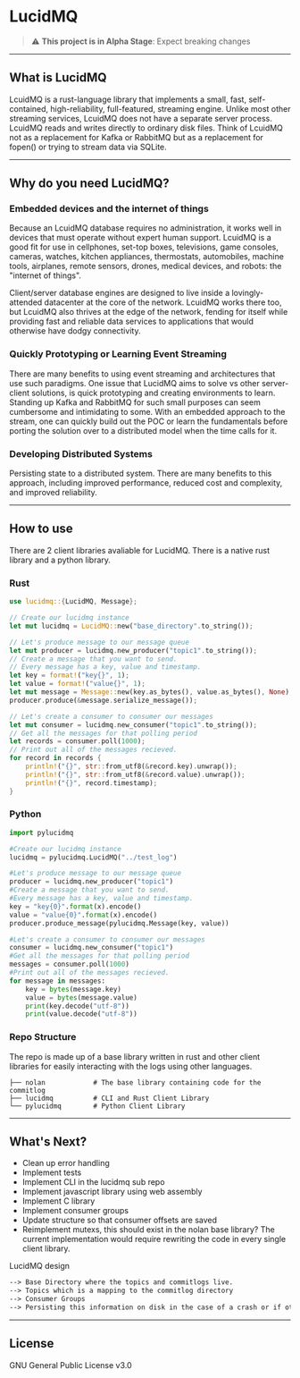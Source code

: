 # LucidMQ

> :warning: **This project is in Alpha Stage**: Expect breaking changes

---

## What is LucidMQ

LcuidMQ is a rust-language library that implements a small, fast, self-contained, high-reliability, full-featured, streaming engine. Unlike most other streaming services, LcuidMQ does not have a separate server process. LcuidMQ reads and writes directly to ordinary disk files. Think of LcuidMQ not as a replacement for Kafka or RabbitMQ but as a replacement for fopen() or trying to stream data via SQLite.

---

## Why do you need LucidMQ?

### Embedded devices and the internet of things

Because an LcuidMQ database requires no administration, it works well in devices that must operate without expert human support. LcuidMQ is a good fit for use in cellphones, set-top boxes, televisions, game consoles, cameras, watches, kitchen appliances, thermostats, automobiles, machine tools, airplanes, remote sensors, drones, medical devices, and robots: the "internet of things".

Client/server database engines are designed to live inside a lovingly-attended datacenter at the core of the network. LcuidMQ works there too, but LcuidMQ also thrives at the edge of the network, fending for itself while providing fast and reliable data services to applications that would otherwise have dodgy connectivity.

### Quickly Prototyping or Learning Event Streaming

There are many benefits to using event streaming and architectures that use such paradigms. One issue that LucidMQ aims to solve vs other server-client solutions, is quick prototyping and creating environments to learn. Standing up Kafka and RabbitMQ for such small purposes can seem cumbersome and intimidating to some. With an embedded approach to the stream, one can quickly build out the POC or learn the fundamentals before porting the solution over to a distributed model when the time calls for it.

### Developing Distributed Systems

Persisting state to a distributed system. There are many benefits to this approach, including improved performance, reduced cost and complexity, and improved reliability.

---

## How to use

There are 2 client libraries avaliable for LucidMQ. There is a native rust library and a python library.

### Rust

```Rust
use lucidmq::{LucidMQ, Message};

// Create our lucidmq instance
let mut lucidmq = LucidMQ::new("base_directory".to_string());

// Let's produce message to our message queue
let mut producer = lucidmq.new_producer("topic1".to_string());
// Create a message that you want to send.
// Every message has a key, value and timestamp.
let key = format!("key{}", 1);
let value = format!("value{}", 1);
let mut message = Message::new(key.as_bytes(), value.as_bytes(), None); 
producer.produce(&message.serialize_message());

// Let's create a consumer to consumer our messages
let mut consumer = lucidmq.new_consumer("topic1".to_string());
// Get all the messages for that polling period
let records = consumer.poll(1000);
// Print out all of the messages recieved.
for record in records {
    println!("{}", str::from_utf8(&record.key).unwrap());
    println!("{}", str::from_utf8(&record.value).unwrap());
    println!("{}", record.timestamp);
}
```

### Python

```python
import pylucidmq

#Create our lucidmq instance
lucidmq = pylucidmq.LucidMQ("../test_log")

#Let's produce message to our message queue
producer = lucidmq.new_producer("topic1")
#Create a message that you want to send.
#Every message has a key, value and timestamp.
key = "key{0}".format(x).encode()
value = "value{0}".format(x).encode()
producer.produce_message(pylucidmq.Message(key, value))

#Let's create a consumer to consumer our messages
consumer = lucidmq.new_consumer("topic1")
#Get all the messages for that polling period
messages = consumer.poll(1000)
#Print out all of the messages recieved.
for message in messages:
    key = bytes(message.key)
    value = bytes(message.value)
    print(key.decode("utf-8"))
    print(value.decode("utf-8"))
```

### Repo Structure

The repo is made up of a base library written in rust and other client libraries for easily interacting with the logs using other languages.

    ├── nolan            # The base library containing code for the commitlog
    ├── lucidmq          # CLI and Rust Client Library
    └── pylucidmq        # Python Client Library

---

## What's Next?

- Clean up error handling
- Implement tests
- Implement CLI in the lucidmq sub repo
- Implement javascript library using web assembly
- Implement C library
- Implement consumer groups
- Update structure so that consumer offsets are saved
- Reimplement mutexs, this should exist in the nolan base library? The current implementation would require rewriting the code in every single client library.

LucidMQ design

```txt
--> Base Directory where the topics and commitlogs live.
--> Topics which is a mapping to the commitlog directory
--> Consumer Groups
--> Persisting this information on disk in the case of a crash or if other processes need to interact.
```

---

## License

GNU General Public License v3.0
